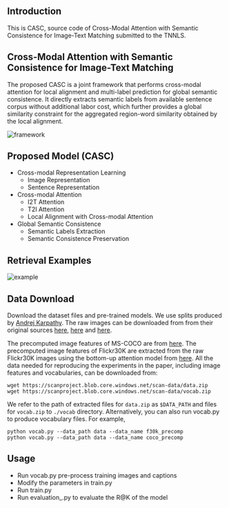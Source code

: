 ## Introduction

This is CASC, source code of Cross-Modal Attention with Semantic Consistence for Image-Text Matching submitted to the TNNLS.



## Cross-Modal Attention with Semantic Consistence for Image-Text Matching

The proposed CASC is a joint framework that performs cross-modal attention for local alignment and multi-label prediction for global semantic consistence. It directly extracts semantic labels from available sentence corpus without additional labor cost, which further provides a global similarity constraint for the aggregated region-word similarity obtained by the local alignment.

![framework](https://github.com/submissionwithsupp/MTFN-RR_Code/blob/master/fig/framework_all__.jpg)



## Proposed Model (CASC)

- Cross-modal Representation Learning
  - Image Representation
  - Sentence Representation
- Cross-modal Attention
  - I2T Attention
  - T2I Attention
  - Local Alignment with Cross-modal Attention
- Global Semantic Consistence
  - Semantic Labels Extraction
  - Semantic Consistence Preservation



## Retrieval Examples

![example](https://github.com/submissionwithsupp/MTFN-RR_Code/blob/master/fig/example.jpg)



## Data Download

Download the dataset files and pre-trained models. We use splits produced by [Andrej Karpathy](http://cs.stanford.edu/people/karpathy/deepimagesent/). The raw images can be downloaded from from their original sources [here](http://nlp.cs.illinois.edu/HockenmaierGroup/Framing_Image_Description/KCCA.html), [here](http://shannon.cs.illinois.edu/DenotationGraph/) and [here](http://mscoco.org/).

The precomputed image features of MS-COCO are from [here](https://github.com/peteanderson80/bottom-up-attention). The precomputed image features of Flickr30K are extracted from the raw Flickr30K images using the bottom-up attention model from [here](https://github.com/peteanderson80/bottom-up-attention). All the data needed for reproducing the experiments in the paper, including image features and vocabularies, can be downloaded from:

```
wget https://scanproject.blob.core.windows.net/scan-data/data.zip
wget https://scanproject.blob.core.windows.net/scan-data/vocab.zip
```

We refer to the path of extracted files for `data.zip` as `$DATA_PATH` and files for `vocab.zip` to `./vocab` directory. Alternatively, you can also run vocab.py to produce vocabulary files. For example,

```
python vocab.py --data_path data --data_name f30k_precomp
python vocab.py --data_path data --data_name coco_precomp
```



## Usage

- Run vocab.py pre-process training images and captions
- Modify the parameters in train.py
- Run train.py
- Run evaluation_.py to evaluate the R@K of the model 